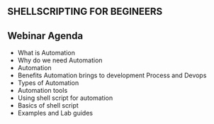 ## SHELLSCRIPTING FOR BEGINEERS

## Webinar Agenda
- What is Automation
- Why do we need Automation 
- Automation
- Benefits Automation brings to development Process and Devops
- Types of Automation
- Automation tools
- Using shell script for automation
- Basics of shell script
- Examples and Lab guides

